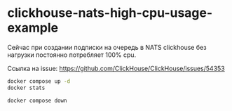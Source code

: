 # clickhouse-nats-high-cpu-usage-example

Сейчас при создании подписки на очередь в NATS clickhouse без нагрузки постоянно потребляет 100% cpu.

Ссылка на issue: https://github.com/ClickHouse/ClickHouse/issues/54353

```sh
docker compose up -d
docker stats
```

```sh
docker compose down
```